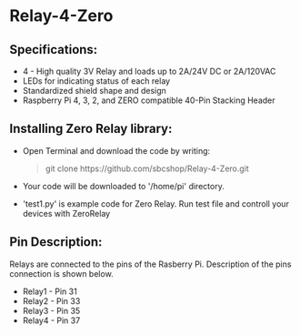 # Relay-4-Zero

## Specifications:
  * 4 - High quality 3V Relay and loads up to 2A/24V DC or 2A/120VAC
  * LEDs for indicating status of each relay
  * Standardized shield shape and design
  * Raspberry Pi 4, 3, 2, and ZERO compatible 40-Pin Stacking Header
  
## Installing Zero Relay library:

  * Open Terminal and download the code by writing:
  
    > git clone https://<i></i>github.com/sbcshop/Relay-4-Zero.git
  
  * Your code will be downloaded to '/home/pi' directory.

  * 'test1.py' is example code for Zero Relay. Run test file and controll your devices with ZeroRelay
  
 ## Pin Description: 
 Relays are connected to the pins of the Rasberry Pi. Description of the pins connection is shown below.
   
   * Relay1 - Pin 31
   * Relay2 - Pin 33
   * Relay3 - Pin 35
   * Relay4 - Pin 37
